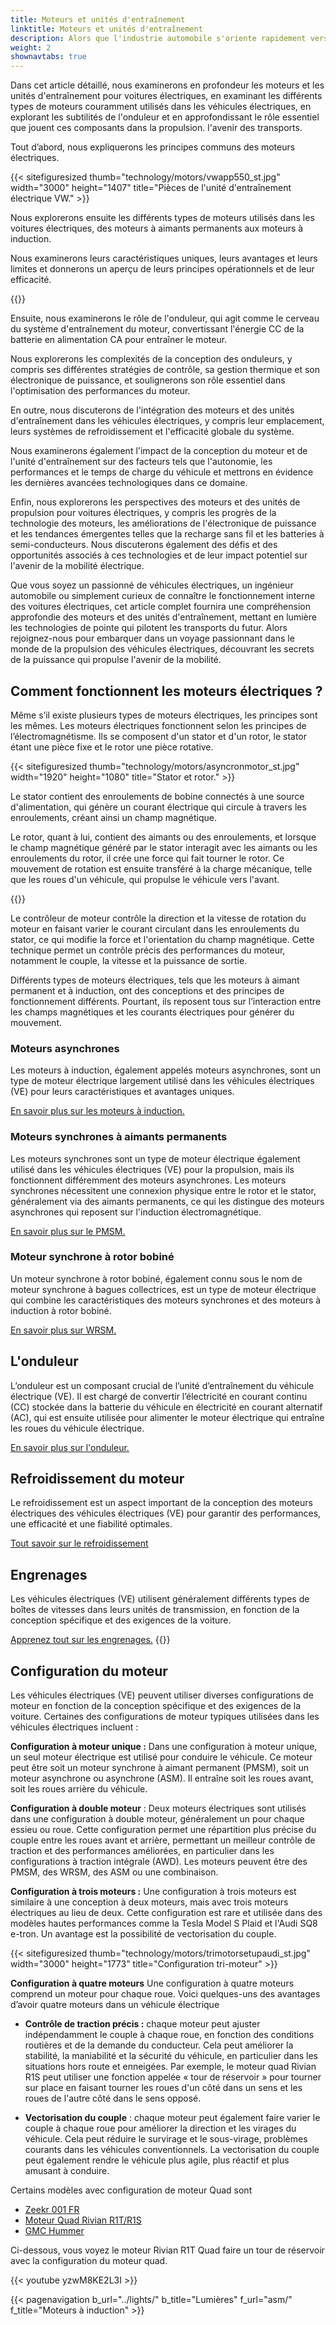 ```yaml
---
title: Moteurs et unités d'entraînement
linktitle: Moteurs et unités d'entraînement
description: Alors que l'industrie automobile s'oriente rapidement vers l'électrification, le cœur des véhicules électriques (VE) réside dans leurs moteurs et leurs unités de transmission. Avec une gamme diversifiée de types de moteurs et d’onduleurs complexes, comprendre les complexités de ces composants est crucial pour comprendre le fonctionnement interne des véhicules électriques.
weight: 2
shownavtabs: true
---
```

<!-- markdownlint-disable MD033 -->

Dans cet article détaillé, nous examinerons en profondeur les moteurs et les unités d'entraînement pour voitures électriques, en examinant les différents types de moteurs couramment utilisés dans les véhicules électriques, en explorant les subtilités de l'onduleur et en approfondissant le rôle essentiel que jouent ces composants dans la propulsion. l'avenir des transports.

Tout d’abord, nous expliquerons les principes communs des moteurs électriques.

{{< sitefiguresized thumb="technology/motors/vwapp550_st.jpg" width="3000" height="1407" title="Pièces de l'unité d'entraînement électrique VW." >}}

Nous explorerons ensuite les différents types de moteurs utilisés dans les voitures électriques, des moteurs à aimants permanents aux moteurs à induction.

Nous examinerons leurs caractéristiques uniques, leurs avantages et leurs limites et donnerons un aperçu de leurs principes opérationnels et de leur efficacité.

{{<evkxdisplayaddarticle />}}

Ensuite, nous examinerons le rôle de l'onduleur, qui agit comme le cerveau du système d'entraînement du moteur, convertissant l'énergie CC de la batterie en alimentation CA pour entraîner le moteur.

Nous explorerons les complexités de la conception des onduleurs, y compris ses différentes stratégies de contrôle, sa gestion thermique et son électronique de puissance, et soulignerons son rôle essentiel dans l'optimisation des performances du moteur.

En outre, nous discuterons de l'intégration des moteurs et des unités d'entraînement dans les véhicules électriques, y compris leur emplacement, leurs systèmes de refroidissement et l'efficacité globale du système.

Nous examinerons également l'impact de la conception du moteur et de l'unité d'entraînement sur des facteurs tels que l'autonomie, les performances et le temps de charge du véhicule et mettrons en évidence les dernières avancées technologiques dans ce domaine.

Enfin, nous explorerons les perspectives des moteurs et des unités de propulsion pour voitures électriques, y compris les progrès de la technologie des moteurs, les améliorations de l'électronique de puissance et les tendances émergentes telles que la recharge sans fil et les batteries à semi-conducteurs. Nous discuterons également des défis et des opportunités associés à ces technologies et de leur impact potentiel sur l'avenir de la mobilité électrique.

Que vous soyez un passionné de véhicules électriques, un ingénieur automobile ou simplement curieux de connaître le fonctionnement interne des voitures électriques, cet article complet fournira une compréhension approfondie des moteurs et des unités d'entraînement, mettant en lumière les technologies de pointe qui pilotent les transports du futur. Alors rejoignez-nous pour embarquer dans un voyage passionnant dans le monde de la propulsion des véhicules électriques, découvrant les secrets de la puissance qui propulse l'avenir de la mobilité.
## Comment fonctionnent les moteurs électriques ?

Même s’il existe plusieurs types de moteurs électriques, les principes sont les mêmes. Les moteurs électriques fonctionnent selon les principes de l’électromagnétisme. Ils se composent d'un stator et d'un rotor, le stator étant une pièce fixe et le rotor une pièce rotative.

{{< sitefiguresized thumb="technology/motors/asyncronmotor_st.jpg" width="1920" height="1080" title="Stator et rotor." >}}

Le stator contient des enroulements de bobine connectés à une source d'alimentation, qui génère un courant électrique qui circule à travers les enroulements, créant ainsi un champ magnétique.

Le rotor, quant à lui, contient des aimants ou des enroulements, et lorsque le champ magnétique généré par le stator interagit avec les aimants ou les enroulements du rotor, il crée une force qui fait tourner le rotor. Ce mouvement de rotation est ensuite transféré à la charge mécanique, telle que les roues d'un véhicule, qui propulse le véhicule vers l'avant.

{{<evkxdisplayaddarticle />}}

Le contrôleur de moteur contrôle la direction et la vitesse de rotation du moteur en faisant varier le courant circulant dans les enroulements du stator, ce qui modifie la force et l'orientation du champ magnétique. Cette technique permet un contrôle précis des performances du moteur, notamment le couple, la vitesse et la puissance de sortie.

Différents types de moteurs électriques, tels que les moteurs à aimant permanent et à induction, ont des conceptions et des principes de fonctionnement différents. Pourtant, ils reposent tous sur l’interaction entre les champs magnétiques et les courants électriques pour générer du mouvement.

### Moteurs asynchrones

Les moteurs à induction, également appelés moteurs asynchrones, sont un type de moteur électrique largement utilisé dans les véhicules électriques (VE) pour leurs caractéristiques et avantages uniques.

[En savoir plus sur les moteurs à induction.](asm)

### Moteurs synchrones à aimants permanents

Les moteurs synchrones sont un type de moteur électrique également utilisé dans les véhicules électriques (VE) pour la propulsion, mais ils fonctionnent différemment des moteurs asynchrones. Les moteurs synchrones nécessitent une connexion physique entre le rotor et le stator, généralement via des aimants permanents, ce qui les distingue des moteurs asynchrones qui reposent sur l'induction électromagnétique.

[En savoir plus sur le PMSM.](psm)

### Moteur synchrone à rotor bobiné

Un moteur synchrone à rotor bobiné, également connu sous le nom de moteur synchrone à bagues collectrices, est un type de moteur électrique qui combine les caractéristiques des moteurs synchrones et des moteurs à induction à rotor bobiné.

[En savoir plus sur WRSM.](wrsm)

## L'onduleur

L’onduleur est un composant crucial de l’unité d’entraînement du véhicule électrique (VE). Il est chargé de convertir l’électricité en courant continu (CC) stockée dans la batterie du véhicule en électricité en courant alternatif (AC), qui est ensuite utilisée pour alimenter le moteur électrique qui entraîne les roues du véhicule électrique.

[En savoir plus sur l'onduleur.](inverter)

## Refroidissement du moteur

Le refroidissement est un aspect important de la conception des moteurs électriques des véhicules électriques (VE) pour garantir des performances, une efficacité et une fiabilité optimales.

[Tout savoir sur le refroidissement](cooling)

## Engrenages

Les véhicules électriques (VE) utilisent généralement différents types de boîtes de vitesses dans leurs unités de transmission, en fonction de la conception spécifique et des exigences de la voiture.

[Apprenez tout sur les engrenages.](gears)
{{<evkxdisplayaddarticle />}}

## Configuration du moteur

Les véhicules électriques (VE) peuvent utiliser diverses configurations de moteur en fonction de la conception spécifique et des exigences de la voiture. Certaines des configurations de moteur typiques utilisées dans les véhicules électriques incluent :

**Configuration à moteur unique :** Dans une configuration à moteur unique, un seul moteur électrique est utilisé pour conduire le véhicule. Ce moteur peut être soit un moteur synchrone à aimant permanent (PMSM), soit un moteur asynchrone ou asynchrone (ASM). Il entraîne soit les roues avant, soit les roues arrière du véhicule.

**Configuration à double moteur** : Deux moteurs électriques sont utilisés dans une configuration à double moteur, généralement un pour chaque essieu ou roue. Cette configuration permet une répartition plus précise du couple entre les roues avant et arrière, permettant un meilleur contrôle de traction et des performances améliorées, en particulier dans les configurations à traction intégrale (AWD). Les moteurs peuvent être des PMSM, des WRSM, des ASM ou une combinaison.

**Configuration à trois moteurs :** Une configuration à trois moteurs est similaire à une conception à deux moteurs, mais avec trois moteurs électriques au lieu de deux. Cette configuration est rare et utilisée dans des modèles hautes performances comme la Tesla Model S Plaid et l'Audi SQ8 e-tron. Un avantage est la possibilité de vectorisation du couple.

{{< sitefiguresized thumb="technology/motors/trimotorsetupaudi_st.jpg" width="3000" height="1773" title="Configuration tri-moteur" >}}

**Configuration à quatre moteurs** Une configuration à quatre moteurs comprend un moteur pour chaque roue. Voici quelques-uns des avantages d’avoir quatre moteurs dans un véhicule électrique

- <b>Contrôle de traction précis :</b> chaque moteur peut ajuster indépendamment le couple à chaque roue, en fonction des conditions routières et de la demande du conducteur. Cela peut améliorer la stabilité, la maniabilité et la sécurité du véhicule, en particulier dans les situations hors route et enneigées. Par exemple, le moteur quad Rivian R1S peut utiliser une fonction appelée « tour de réservoir » pour tourner sur place en faisant tourner les roues d'un côté dans un sens et les roues de l'autre côté dans le sens opposé.

- <b>Vectorisation du couple</b> : chaque moteur peut également faire varier le couple à chaque roue pour améliorer la direction et les virages du véhicule. Cela peut réduire le survirage et le sous-virage, problèmes courants dans les véhicules conventionnels. La vectorisation du couple peut également rendre le véhicule plus agile, plus réactif et plus amusant à conduire.

Certains modèles avec configuration de moteur Quad sont

- [Zeekr 001 FR](/models/zeekr/001/001_fr/)
- [Moteur Quad Rivian R1T/R1S](/models/rivian/r1/r1t_quad-motor_awd/)
- [GMC Hummer](/models/gmc/hummer_ev/hummer_ev_edition_1_pickup/)

Ci-dessous, vous voyez le moteur Rivian R1T Quad faire un tour de réservoir avec la configuration du moteur quad.

{{< youtube yzwM8KE2L3I >}}

{{< pagenavigation b_url="../lights/" b_title="Lumières" f_url="asm/" f_title="Moteurs à induction" >}}
